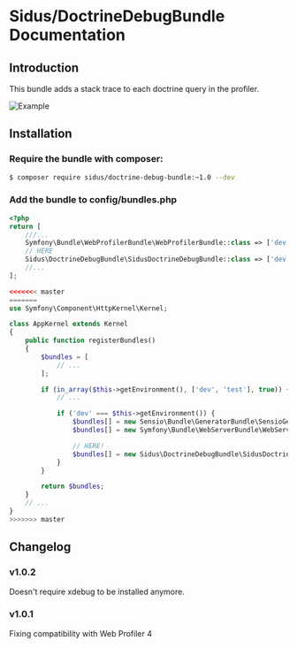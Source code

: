 Sidus/DoctrineDebugBundle Documentation
==================================

## Introduction

This bundle adds a stack trace to each doctrine query in the profiler.

![Example](Resources/documentation/exemple.png)

## Installation

### Require the bundle with composer:

````bash
$ composer require sidus/doctrine-debug-bundle:~1.0 --dev
````

### Add the bundle to config/bundles.php

```php
<?php
return [
    ///...
    Symfony\Bundle\WebProfilerBundle\WebProfilerBundle::class => ['dev' => true, 'test' => true],
    // HERE
    Sidus\DoctrineDebugBundle\SidusDoctrineDebugBundle::class => ['dev' => true],
    //...
];

<<<<<<< master
=======
use Symfony\Component\HttpKernel\Kernel;

class AppKernel extends Kernel
{
    public function registerBundles()
    {
        $bundles = [
            // ...
        ];

        if (in_array($this->getEnvironment(), ['dev', 'test'], true)) {
            // ...

            if ('dev' === $this->getEnvironment()) {
                $bundles[] = new Sensio\Bundle\GeneratorBundle\SensioGeneratorBundle();
                $bundles[] = new Symfony\Bundle\WebServerBundle\WebServerBundle();

                // HERE!
                $bundles[] = new Sidus\DoctrineDebugBundle\SidusDoctrineDebugBundle();
            }
        }

        return $bundles;
    }
    // ...
}
>>>>>>> master
```

## Changelog

### v1.0.2
Doesn't require xdebug to be installed anymore.

### v1.0.1
Fixing compatibility with Web Profiler 4
